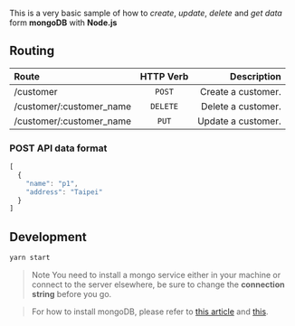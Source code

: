 This is a very basic sample of how to *create*, *update*, *delete* and *get data* form **mongoDB** with **Node.js**

## Routing
| Route  | HTTP Verb | Description |
| :------------ |:---------------:| -----:|
| /customer | `POST` | Create a customer. |
| /customer/:customer_name | `DELETE` | Delete a customer. |
| /customer/:customer_name | `PUT` | Update a customer. |

### POST API data format
```js
[
  {
    "name": "p1",
    "address": "Taipei"
  }
]
```

## Development
```sh
yarn start
```

>Note  You need to install a mongo service either in your machine 
      or connect to the server elsewhere, be sure to change the 
      **connection string** before you go.

> For how to install mongoDB, please refer to [this article][df1] and [this][df2].

[df1]: <https://ithelp.ithome.com.tw/articles/10186483>
[df2]: <https://github.com/darkochen/nodejs>